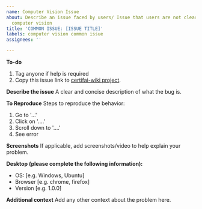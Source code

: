 ```yaml
---
name: Computer Vision Issue
about: Describe an issue faced by users/ Issue that users are not clear about for
  computer vision
title: 'COMMON ISSUE: [ISSUE TITLE]'
labels: computer vision common issue
assignees: ''

---
```


**To-do**
1. Tag anyone if help is required
2. Copy this issue link to [certifai-wiki project](https://github.com/CertifaiAI/certifai-wiki/projects/2).

**Describe the issue**
A clear and concise description of what the bug is.

**To Reproduce**
Steps to reproduce the behavior:
1. Go to '...'
2. Click on '....'
3. Scroll down to '....'
4. See error

**Screenshots**
If applicable, add screenshots/video to help explain your problem.

**Desktop (please complete the following information):**
- OS: [e.g. Windows, Ubuntu]
- Browser [e.g. chrome, firefox]
- Version [e.g. 1.0.0]

**Additional context**
Add any other context about the problem here.
